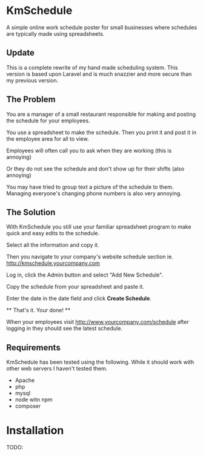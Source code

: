 # KmSchedule

A simple online work schedule poster for small businesses where schedules are typically made using spreadsheets.

## Update
This is a complete rewrite of my hand made scheduling system. This version is based upon Laravel and is much snazzier and more secure than my previous version.

## The Problem

You are a manager of a small restaurant responsible for making and posting the schedule for your employees.

You use a spreadsheet to make the schedule. Then you print it and post it in the employee area for all to view.

Employees will often call you to ask when they are working (this is annoying)

Or they do not see the schedule and don't show up for their shifts (also annoying)

You may have tried to group text a picture of the schedule to them. Managing everyone's changing phone numbers is also very annoying.

## The Solution

With KmSchedule you still use your familiar spreadsheet program to make quick and easy edits to the schedule.

Select all the information and copy it.

Then you navigate to your company's website schedule section ie. http://kmschedule.yourcompany.com

Log in, click the Admin button and select "Add New Schedule".

Copy the schedule from your spreadsheet and paste it.

Enter the date in the date field and click **Create Schedule**.

** That's it. Your done! **

When your employees visit http://www.yourcompany.com/schedule after logging in they should see the latest schedule.


## Requirements

KmSchedule has been tested using the following. While it should work with other web servers I haven't tested them.
* Apache
* php
* mysql
* node witn npm
* composer


# Installation

TODO: